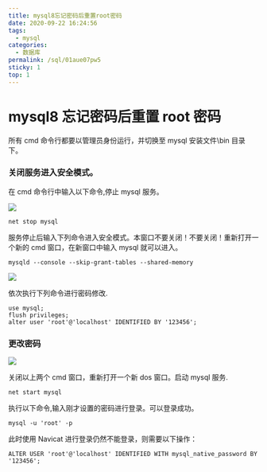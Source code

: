 ```yaml
---
title: mysql8忘记密码后重置root密码
date: 2020-09-22 16:24:56
tags:
  - mysql
categories:
  - 数据库
permalink: /sql/01aue07pw5
sticky: 1
top: 1
---
```


# mysql8 忘记密码后重置 root 密码

所有 cmd 命令行都要以管理员身份运行，并切换至 mysql 安装文件\bin 目录下。

### 关闭服务进入安全模式。

在 cmd 命令行中输入以下命令,停止 mysql 服务。

![](https://cdn.jsdelivr.net/gh/xxmys/image/img/202408090908349.png)

```
net stop mysql
```

服务停止后输入下列命令进入安全模式。本窗口不要关闭！不要关闭！重新打开一个新的 cmd 窗口，在新窗口中输入 mysql 就可以进入。

```
mysqld --console --skip-grant-tables --shared-memory
```

![](https://cdn.jsdelivr.net/gh/xxmys/image/img/202408090906469.png)

依次执行下列命令进行密码修改.

```
use mysql;
flush privileges;
alter user 'root'@'localhost' IDENTIFIED BY '123456';
```

### 更改密码

![](https://cdn.jsdelivr.net/gh/xxmys/image/img/202408090906392.png)

关闭以上两个 cmd 窗口，重新打开一个新 dos 窗口。启动 mysql 服务.

```
net start mysql
```

执行以下命令,输入刚才设置的密码进行登录。可以登录成功。

```
mysql -u 'root' -p
```

此时使用 Navicat 进行登录仍然不能登录，则需要以下操作：

```
ALTER USER 'root'@'localhost' IDENTIFIED WITH mysql_native_password BY '123456';
```
